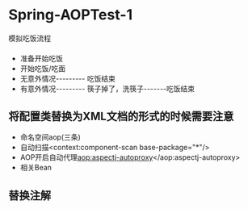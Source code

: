 # Spring-AOPTest-1

模拟吃饭流程
####

* 准备开始吃饭<br>
* 开始吃饭/吃面<br>
* 无意外情况--------- 吃饭结束 <br>
* 有意外情况--------- 筷子掉了，洗筷子-------吃饭结束<br>

将配置类替换为XML文档的形式的时候需要注意
----
* 命名空间aop(三条)<br>
* 自动扫描<context:component-scan base-package="*"/><br>
* AOP开启自动代理<aop:aspectj-autoproxy></aop:aspectj-autoproxy><br>
* 相关Bean<br>

替换注解
----

